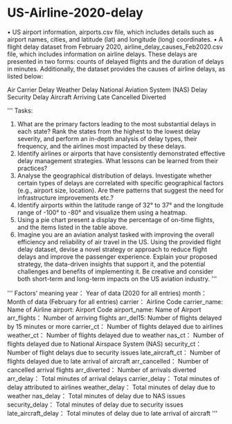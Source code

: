 # US-Airline-2020-delay
• US airport information, airports.csv file, which includes details such as airport names, cities, and latitude 
(lat) and longitude (long) coordinates.
• A flight delay dataset from February 2020, airline_delay_causes_Feb2020.csv file, which includes 
information on airline delays. These delays are presented in two forms: counts of delayed flights and the 
duration of delays in minutes. Additionally, the dataset provides the causes of airline delays, as listed below:

Air Carrier 
Delay
Weather 
Delay
National Aviation 
System (NAS) 
Delay
Security 
Delay
Aircraft 
Arriving Late
Cancelled Diverted

'''
Tasks:
1. What are the primary factors leading to the most substantial delays in each state? Rank the states from the
highest to the lowest delay severity, and perform an in-depth analysis of delay types, their frequency, and
the airlines most impacted by these delays.
2. Identify airlines or airports that have consistently demonstrated effective delay management strategies.
What lessons can be learned from their practices?
3. Analyse the geographical distribution of delays. Investigate whether certain types of delays are correlated
with specific geographical factors (e.g., airport size, location). Are there patterns that suggest the need for
infrastructure improvements etc.?
4. Identify airports within the latitude range of 32° to 37° and the longitude range of -100° to -80° and visualize
them using a heatmap.
5. Using a pie chart present a display the percentage of on-time flights, and the items listed in the table above.
6. Imagine you are an aviation analyst tasked with improving the overall efficiency and reliability of air travel
in the US. Using the provided flight delay dataset, devise a novel strategy or approach to reduce flight delays
and improve the passenger experience. Explain your proposed strategy, the data-driven insights that
support it, and the potential challenges and benefits of implementing it. Be creative and consider both
short-term and long-term impacts on the US aviation industry.
'''

''' Factors' meaning
year： Year of data (2020 for all entries)
month： Month of data (February for all entries)
carrier： Airline Code
carrier_name: Name of Airline
airport: Airport Code
airport_name: Name of Airport
arr_flights： Number of arriving flights
arr_del15: Number of flights delayed by 15 minutes or more
carrier_ct： Number of flights delayed due to airlines
weather_ct： Number of flights delayed due to weather
nas_ct： Number of flights delayed due to National Airspace System (NAS)
security_ct： Number of flight delays due to security issues
late_aircraft_ct： Number of flights delayed due to late arrival of aircraft
arr_cancelled： Number of cancelled arrival flights
arr_diverted： Number of arrivals diverted
arr_delay： Total minutes of arrival delays
carrier_delay： Total minutes of delay attributed to airlines
weather_delay： Total minutes of delay due to weather
nas_delay： Total minutes of delay due to NAS issues
security_delay： Total minutes of delay due to security issues
late_aircraft_delay： Total minutes of delay due to late arrival of aircraft
'''
